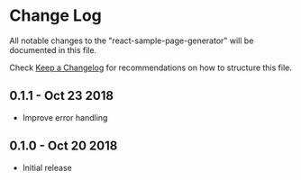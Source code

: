 # Change Log

All notable changes to the "react-sample-page-generator" will be documented in this file.

Check [Keep a Changelog](http://keepachangelog.com/) for recommendations on how to structure this file.

## 0.1.1 - Oct 23 2018
- Improve error handling

## 0.1.0 - Oct 20 2018
- Initial release
